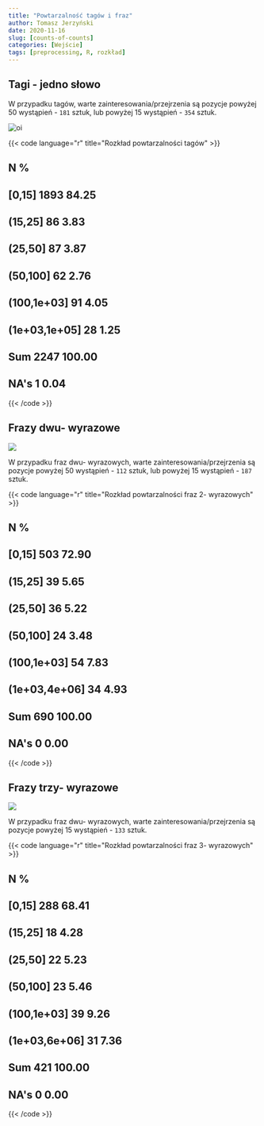 ```yaml
---
title: "Powtarzalność tagów i fraz"
author: Tomasz Jerzyński
date: 2020-11-16
slug: [counts-of-counts]
categories: [Wejście]
tags: [preprocessing, R, rozkład]
---
```


## Tagi - jedno słowo

W przypadku tagów, warte zainteresowania/przejrzenia są pozycje powyżej 50 wystąpień - ``181`` sztuk, lub powyżej 15 wystąpień - ``354`` sztuk.

![oi](/img/unnamed-chunk-2-1.png)<!-- -->


{{< code language="r" title="Rozkład powtarzalności tagów" >}}
##                  N      %
## [0,15]        1893  84.25
## (15,25]         86   3.83
## (25,50]         87   3.87
## (50,100]        62   2.76
## (100,1e+03]     91   4.05
## (1e+03,1e+05]   28   1.25
## Sum           2247 100.00
## NA's             1   0.04
{{< /code >}}

## Frazy dwu- wyrazowe

![](/img/unnamed-chunk-4-1.png)<!-- -->

W przypadku fraz dwu- wyrazowych, warte zainteresowania/przejrzenia są pozycje powyżej 50 wystąpień - ``112`` sztuk, lub powyżej 15 wystąpień - ``187`` sztuk.


{{< code language="r" title="Rozkład powtarzalności fraz 2- wyrazowych" >}}
##                 N      %
## [0,15]        503  72.90
## (15,25]        39   5.65
## (25,50]        36   5.22
## (50,100]       24   3.48
## (100,1e+03]    54   7.83
## (1e+03,4e+06]  34   4.93
## Sum           690 100.00
## NA's            0   0.00
{{< /code >}}

## Frazy trzy- wyrazowe

![](/img/unnamed-chunk-6-1.png)<!-- -->

W przypadku fraz dwu- wyrazowych, warte zainteresowania/przejrzenia są pozycje powyżej 15 wystąpień - ``133`` sztuk.

{{< code language="r" title="Rozkład powtarzalności fraz 3- wyrazowych" >}}
##                 N      %
## [0,15]        288  68.41
## (15,25]        18   4.28
## (25,50]        22   5.23
## (50,100]       23   5.46
## (100,1e+03]    39   9.26
## (1e+03,6e+06]  31   7.36
## Sum           421 100.00
## NA's            0   0.00
{{< /code >}}
